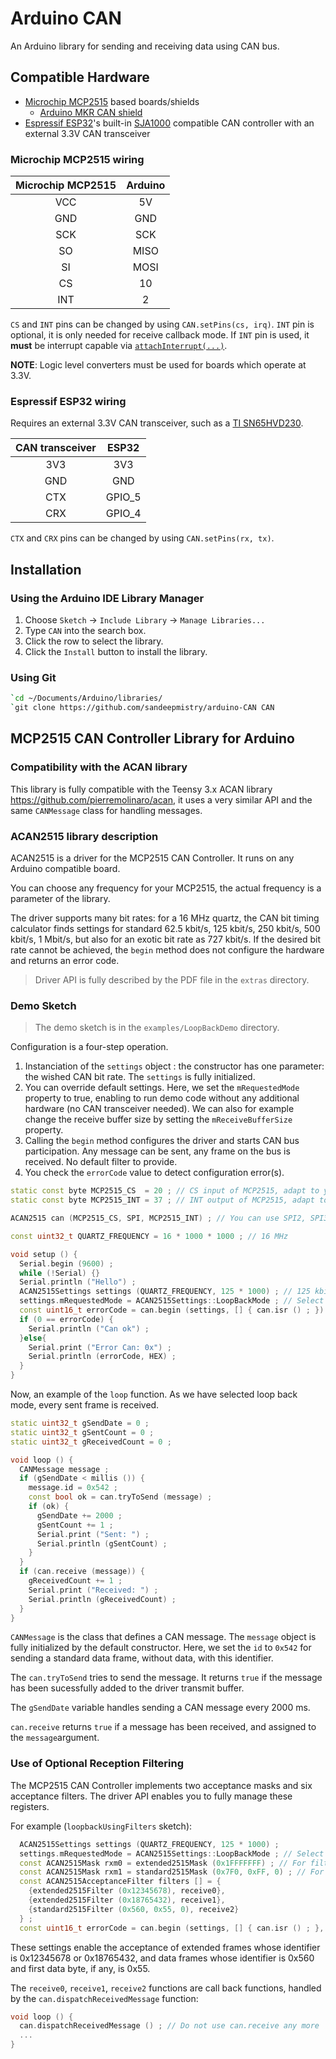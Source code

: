 # Arduino CAN


An Arduino library for sending and receiving data using CAN bus.

## Compatible Hardware

* [Microchip MCP2515](http://www.microchip.com/wwwproducts/en/en010406) based boards/shields
  * [Arduino MKR CAN shield](https://store.arduino.cc/arduino-mkr-can-shield)
* [Espressif ESP32](http://espressif.com/en/products/hardware/esp32/overview)'s built-in [SJA1000](https://www.nxp.com/products/analog/interfaces/in-vehicle-network/can-transceiver-and-controllers/stand-alone-can-controller:SJA1000T) compatible CAN controller with an external 3.3V CAN transceiver

### Microchip MCP2515 wiring

| Microchip MCP2515 | Arduino |
| :---------------: | :-----: |
| VCC | 5V |
| GND | GND |
| SCK | SCK |
| SO | MISO |
| SI | MOSI |
| CS | 10 |
| INT | 2 |


`CS` and `INT` pins can be changed by using `CAN.setPins(cs, irq)`. `INT` pin is optional, it is only needed for receive callback mode. If `INT` pin is used, it **must** be interrupt capable via [`attachInterrupt(...)`](https://www.arduino.cc/en/Reference/AttachInterrupt).

**NOTE**: Logic level converters must be used for boards which operate at 3.3V.

### Espressif ESP32 wiring

Requires an external 3.3V CAN transceiver, such as a [TI SN65HVD230](http://www.ti.com/product/SN65HVD230).

| CAN transceiver | ESP32 |
| :-------------: | :---: |
| 3V3 | 3V3 |
| GND | GND |
| CTX | GPIO_5 |
| CRX | GPIO_4 |

`CTX` and `CRX` pins can be changed by using `CAN.setPins(rx, tx)`.

## Installation

### Using the Arduino IDE Library Manager

1. Choose `Sketch` -> `Include Library` -> `Manage Libraries...`
2. Type `CAN` into the search box.
3. Click the row to select the library.
4. Click the `Install` button to install the library.

### Using Git

```sh
`cd ~/Documents/Arduino/libraries/
`git clone https://github.com/sandeepmistry/arduino-CAN CAN
```

## MCP2515 CAN Controller Library for Arduino

### Compatibility with the ACAN library

This library is fully compatible with the Teensy 3.x ACAN library https://github.com/pierremolinaro/acan, it uses a very similar API and the same `CANMessage` class for handling messages.

### ACAN2515 library description
ACAN2515 is a driver for the MCP2515 CAN Controller. It runs on any Arduino compatible board.

You can choose any frequency for your MCP2515, the actual frequency is a parameter of the library.

The driver supports many bit rates: for a 16 MHz quartz, the CAN bit timing calculator finds settings for standard 62.5 kbit/s, 125 kbit/s, 250 kbit/s, 500 kbit/s, 1 Mbit/s, but also for an exotic bit rate as 727 kbit/s. If the desired bit rate cannot be achieved, the `begin` method does not configure the hardware and returns an error code.

> Driver API is fully described by the PDF file in the `extras` directory.

### Demo Sketch

> The demo sketch is in the `examples/LoopBackDemo` directory.

Configuration is a four-step operation.

1. Instanciation of the `settings` object : the constructor has one parameter: the wished CAN bit rate. The `settings` is fully initialized.
2. You can override default settings. Here, we set the `mRequestedMode` property to true, enabling to run demo code without any additional hardware (no CAN transceiver needed). We can also for example change the receive buffer size by setting the `mReceiveBufferSize` property.
3. Calling the `begin` method configures the driver and starts CAN bus participation. Any message can be sent, any frame on the bus is received. No default filter to provide.
4. You check the `errorCode` value to detect configuration error(s).

```cpp
static const byte MCP2515_CS  = 20 ; // CS input of MCP2515, adapt to your design
static const byte MCP2515_INT = 37 ; // INT output of MCP2515, adapt to your design

ACAN2515 can (MCP2515_CS, SPI, MCP2515_INT) ; // You can use SPI2, SPI3, if provided by your microcontroller

const uint32_t QUARTZ_FREQUENCY = 16 * 1000 * 1000 ; // 16 MHz

void setup () {
  Serial.begin (9600) ;
  while (!Serial) {}
  Serial.println ("Hello") ;
  ACAN2515Settings settings (QUARTZ_FREQUENCY, 125 * 1000) ; // 125 kbit/s
  settings.mRequestedMode = ACAN2515Settings::LoopBackMode ; // Select loopback mode
  const uint16_t errorCode = can.begin (settings, [] { can.isr () ; }) ;
  if (0 == errorCode) {
    Serial.println ("Can ok") ;
  }else{
    Serial.print ("Error Can: 0x") ;
    Serial.println (errorCode, HEX) ;
  }
}
```

Now, an example of the `loop` function. As we have selected loop back mode, every sent frame is received.

```cpp
static uint32_t gSendDate = 0 ;
static uint32_t gSentCount = 0 ;
static uint32_t gReceivedCount = 0 ;

void loop () {
  CANMessage message ;
  if (gSendDate < millis ()) {
    message.id = 0x542 ;
    const bool ok = can.tryToSend (message) ;
    if (ok) {
      gSendDate += 2000 ;
      gSentCount += 1 ;
      Serial.print ("Sent: ") ;
      Serial.println (gSentCount) ;
    }
  }
  if (can.receive (message)) {
    gReceivedCount += 1 ;
    Serial.print ("Received: ") ;
    Serial.println (gReceivedCount) ;
  }
}
```
`CANMessage` is the class that defines a CAN message. The `message` object is fully initialized by the default constructor. Here, we set the `id` to `0x542` for sending a standard data frame, without data, with this identifier.

The `can.tryToSend` tries to send the message. It returns `true` if the message has been sucessfully added to the driver transmit buffer.

The `gSendDate` variable handles sending a CAN message every 2000 ms.

`can.receive` returns `true` if a message has been received, and assigned to the `message`argument.

### Use of Optional Reception Filtering

The MCP2515 CAN Controller implements two acceptance masks and six acceptance filters. The driver API enables you to fully manage these registers.

For example (`loopbackUsingFilters` sketch):

```cpp
  ACAN2515Settings settings (QUARTZ_FREQUENCY, 125 * 1000) ;
  settings.mRequestedMode = ACAN2515Settings::LoopBackMode ; // Select loopback mode
  const ACAN2515Mask rxm0 = extended2515Mask (0x1FFFFFFF) ; // For filter #0 and #1
  const ACAN2515Mask rxm1 = standard2515Mask (0x7F0, 0xFF, 0) ; // For filter #2 to #5
  const ACAN2515AcceptanceFilter filters [] = {
    {extended2515Filter (0x12345678), receive0},
    {extended2515Filter (0x18765432), receive1},
    {standard2515Filter (0x560, 0x55, 0), receive2}
  } ;
  const uint16_t errorCode = can.begin (settings, [] { can.isr () ; }, rxm0, rxm1, filters, 3) ;
```

These settings enable the acceptance of extended frames whose identifier is 0x12345678 or 0x18765432, and data frames whose identifier is 0x560 and first data byte, if any, is 0x55.

The `receive0`, `receive1`, `receive2` functions are call back functions, handled by the `can.dispatchReceivedMessage` function:


```cpp
void loop () {
  can.dispatchReceivedMessage () ; // Do not use can.receive any more
  ...
}
```

